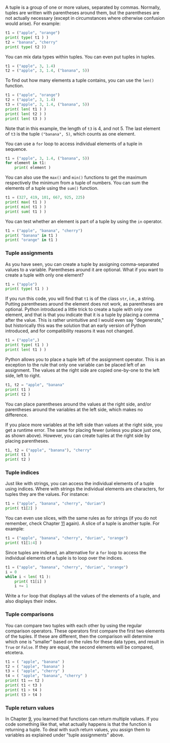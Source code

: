 A tuple is a group of one or more values, separated by commas. Normally,
tuples are written with parentheses around them, but the parentheses are
not actually necessary (except in circumstances where otherwise
confusion would arise). For example:

```python
t1 = ("apple", "orange")
print( type( t1 ) )
t2 = "banana", "cherry"
print( type( t2 ))
```

You can mix data types within tuples. You can even put tuples in tuples.

```python
t1 = ("apple", 3, 1.4)
t2 = ("apple", 3, 1.4, ("banana", 5))
```

To find out how many elements a tuple contains, you can use the `len()`
function.

```python
t1 = ("apple", "orange")
t2 = ("apple", 3, 1.4)
t3 = ("apple", 3, 1.4, ("banana", 5))
print( len( t1 ) )
print( len( t2 ) )
print( len( t3 ) )
```

Note that in this example, the length of `t3` is 4, and not 5. The last
element of `t3` is the tuple `("banana", 5)`, which counts as one
element.

You can use a `for` loop to access individual elements of a tuple in
sequence.

```python
t1 = ("apple", 3, 1.4, ("banana", 5))
for element in t1:
    print( element )
```

You can also use the `max()` and `min()` functions to get the maximum
respectively the minimum from a tuple of numbers. You can sum the
elements of a tuple using the `sum()` function.

```python
t1 = (327, 419, 101, 667, 925, 225)
print( max( t1 ) )
print( min( t1 ) )
print( sum( t1 ) )
```

You can test whether an element is part of a tuple by using the `in`
operator.

```python
t1 = ("apple", "banana", "cherry")
print( "banana" in t1 )
print( "orange" in t1 )
```

### Tuple assignments

As you have seen, you can create a tuple by assigning comma-separated
values to a variable. Parentheses around it are optional. What if you
want to create a tuple with only one element?

```python
t1 = ("apple")
print( type( t1 ) )
```

If you run this code, you will find that `t1` is of the class `str`,
i.e., a string. Putting parentheses around the element does not work, as
parentheses are optional. Python introduced a little trick to create a
tuple with only one element, and that is that you indicate that it is a
tuple by placing a comma after the value. This is rather unintuitive and
I would even say "degenerate," but historically this was the solution
that an early version of Python introduced, and for compatibility
reasons it was not changed.

```python
t1 = ("apple",)
print( type( t1 ) )
print( len( t1 ) )
```

Python allows you to place a tuple left of the assignment operator. This
is an exception to the rule that only one variable can be placed left of
an assignment. The values at the right side are copied one-by-one to the
left side, left to right.

```python
t1, t2 = "apple", "banana"
print( t1 )
print( t2 )
```

You can place parentheses around the values at the right side, and/or
parentheses around the variables at the left side, which makes no
difference.

If you place more variables at the left side than values at the right
side, you get a runtime error. The same for placing fewer (unless you
place just one, as shown above). However, you can create tuples at the
right side by placing parentheses.

```python
t1, t2 = ("apple", "banana"), "cherry"
print( t1 )
print( t2 )
```

### Tuple indices

Just like with strings, you can access the individual elements of a
tuple using indices. Where with strings the individual elements are
characters, for tuples they are the values. For instance:

```python
t1 = ("apple", "banana", "cherry", "durian")
print( t1[2] )
```

You can even use slices, with the same rules as for strings (if you do
not remember, check Chapter
<a href="#ch:strings" data-reference-type="ref" data-reference="ch:strings">11</a>
again). A slice of a tuple is another tuple. For example:

```python
t1 = ("apple", "banana", "cherry", "durian", "orange")
print( t1[1:4] )
```

Since tuples are indexed, an alternative for a `for` loop to access the
individual elements of a tuple is to loop over the indices.

```python
t1 = ("apple", "banana", "cherry", "durian", "orange")
i = 0
while i < len( t1 ):
    print( t1[i] )
    i += 1
```

Write a `for` loop that displays all the values of the elements of a
tuple, and also displays their index.

### Tuple comparisons

You can compare two tuples with each other by using the regular
comparison operators. These operators first compare the first two
elements of the tuples. If these are different, then the comparison will
determine which one is "smaller" based on the rules for these data
types, and result in `True` or `False`. If they are equal, the second
elements will be compared, etcetera.

```python
t1 = ( "apple", "banana" )
t2 = ( "apple", "banana" )
t3 = ( "apple", "cherry" )
t4 = ( "apple", "banana", "cherry" )
print( t1 == t2 )
print( t1 < t3 )
print( t1 > t4 )
print( t3 > t4 )
```

### Tuple return values

In Chapter
<a href="#ch:functions" data-reference-type="ref" data-reference="ch:functions">9</a>,
you learned that functions can return multiple values. If you code
something like that, what actually happens is that the function is
returning a tuple. To deal with such return values, you assign them to
variables as explained under "tuple assignments" above.
